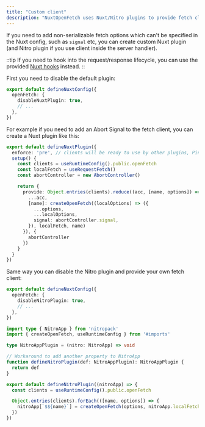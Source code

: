 ```yaml
---
title: "Custom client"
description: "NuxtOpenFetch uses Nuxt/Nitro plugins to provide fetch clients to the app/server"
---
```


If you need to add non-serializable fetch options which can't be specified in the Nuxt config, such as `signal` etc, you can create custom Nuxt plugin (and Nitro plugin if you use client inside the server handler).

::tip
If you need to hook into the request/response lifecycle, you can use the provided [Nuxt hooks](/advanced/nuxt-hooks) instead.
::

First you need to disable the default plugin:

```ts twoslash [nuxt.config.ts]
export default defineNuxtConfig({
  openFetch: {
    disableNuxtPlugin: true,
    // ...
  },
})
```

For example if you need to add an Abort Signal to the fetch client, you can create a Nuxt plugin like this:

```ts [plugins/openFetch.ts]
export default defineNuxtPlugin({
  enforce: 'pre', // clients will be ready to use by other plugins, Pinia stores etc.
  setup() {
    const clients = useRuntimeConfig().public.openFetch
    const localFetch = useRequestFetch()
    const abortController = new AbortController()

    return {
      provide: Object.entries(clients).reduce((acc, [name, options]) => ({
        ...acc,
        [name]: createOpenFetch((localOptions) => ({
          ...options,
          ...localOptions,
          signal: abortController.signal,
        }), localFetch, name)
      }), {
        abortController
      })
    }
  }
})
```

Same way you can disable the Nitro plugin and provide your own fetch client:

```ts twoslash [nuxt.config.ts]
export default defineNuxtConfig({
  openFetch: {
    disableNitroPlugin: true,
    // ...
  },
})
```

```ts [server/plugins/openFetch.ts]
import type { NitroApp } from 'nitropack'
import { createOpenFetch, useRuntimeConfig } from '#imports'

type NitroAppPlugin = (nitro: NitroApp) => void

// Workaround to add another property to NitroApp
function defineNitroPlugin(def: NitroAppPlugin): NitroAppPlugin {
  return def
}

export default defineNitroPlugin((nitroApp) => {
  const clients = useRuntimeConfig().public.openFetch

  Object.entries(clients).forEach(([name, options]) => {
    nitroApp[`$${name}`] = createOpenFetch(options, nitroApp.localFetch)
  })
})
```
